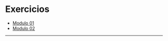 # Exercicios

- [Modulo 01](modulo01/exercicios/modulo01.md)
- [Modulo 02](modulo02/exercicios/modulo02.md)

---

